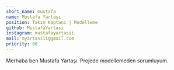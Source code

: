 ```yaml
---
short_name: mustafa
name: Mustafa Yartaşı
position: Takım Kaptanı | Modelleme
github: MustafaYartasi
instagram: mustafayartasii
mail: myartasiii@gmail.com
priority: 80
---
```


Merhaba ben Mustafa Yartaşı. Projede modellemeden sorumluyum.
